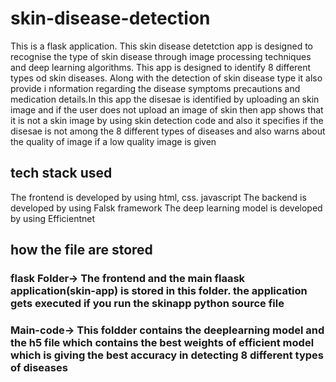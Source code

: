 # skin-disease-detection
This is a flask application. This skin disease detetction app is designed to recognise the type of skin disease through image processing techniques and deep learning algorithms. This app is designed to identify 8 different types od skin diseases. Along with the detection of skin disease type it also provide i nformation regarding the disease symptoms precautions and medication details.In this app the disesae is identified by uploading an skin image and if the user does not upload an image of skin then app shows that it is not a skin image by using skin detection code and also it specifies if the disesae is not among the 8 different types of diseases and also warns about the quality of image if a low quality image is given

 ## tech stack used
 The frontend is developed by using html, css. javascript
 The backend is developed by using Falsk framework
 The deep learning model is developed by using Efficientnet

 ## how the file are stored
 ### flask Folder-> The frontend and the main flaask application(skin-app) is stored in this folder. the application gets executed if you run the skinapp python source file
 ### Main-code-> This foldder contains the deeplearning model and the h5 file which contains the best weights of efficient model which is giving the best accuracy in detecting 8 different types of diseases 
